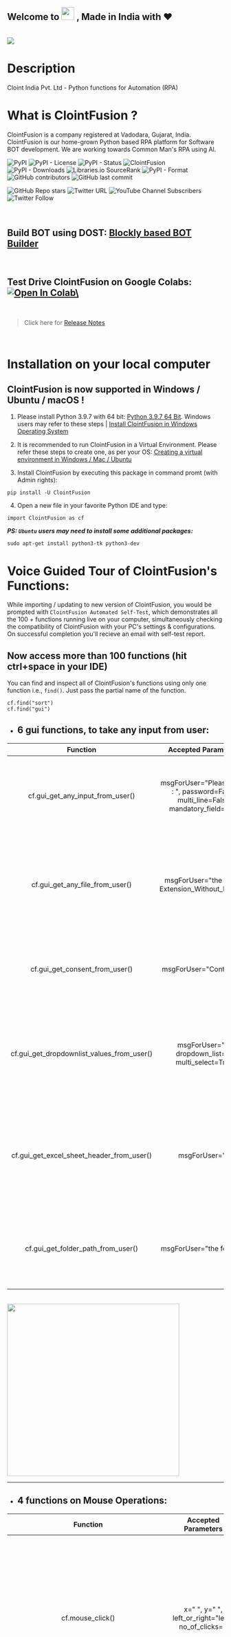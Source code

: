 ## Welcome to <img src="https://raw.githubusercontent.com/ClointFusion/Image_ICONS_GIFs/main/Cloint-LOGO-New.png" height="30"> , Made in India with &#10084;&#65039; 

<br>

<img src="https://raw.githubusercontent.com/ClointFusion/Image_ICONS_GIFs/main/CCEW.PNG">


# Description
Cloint India Pvt. Ltd - Python functions for Automation (RPA)

# What is ClointFusion ?
ClointFusion is a company registered at Vadodara, Gujarat, India. ClointFusion is our home-grown Python based RPA platform for Software BOT development. We are working towards Common Man's RPA using AI.

![PyPI](https://img.shields.io/pypi/v/ClointFusion?label=PyPI%20Version) ![PyPI - License](https://img.shields.io/pypi/l/ClointFusion?label=License) ![PyPI - Status](https://img.shields.io/pypi/status/ClointFusion?label=Release%20Status)             ![ClointFusion](https://snyk.io/advisor/python/ClointFusion/badge.svg) ![PyPI - Downloads](https://img.shields.io/pypi/dm/ClointFusion?label=PyPI%20Downloads) ![Libraries.io SourceRank](https://img.shields.io/librariesio/sourcerank/pypi/ClointFusion) ![PyPI - Format](https://img.shields.io/pypi/format/ClointFusion?label=PyPI%20Format) ![GitHub contributors](https://img.shields.io/github/contributors/ClointFusion/ClointFusion?label=Contributors) ![GitHub last commit](https://img.shields.io/github/last-commit/ClointFusion/ClointFusion?label=Last%20Commit) 

![GitHub Repo stars](https://img.shields.io/github/stars/ClointFusion/ClointFusion?label=Stars&style=social) ![Twitter URL](https://img.shields.io/twitter/url?style=social&url=https%3A%2F%2Ftwitter.com%2FClointFusion) ![YouTube Channel Subscribers](https://img.shields.io/youtube/channel/subscribers/UCIygBtp1y_XEnC71znWEW2w?style=social) ![Twitter Follow](https://img.shields.io/twitter/follow/ClointFusion?style=social)

<br>

## Build BOT using DOST: <a href="http://dost.clointfusion.com" target="_blank">Blockly based BOT Builder</a>

<br>

## Test Drive ClointFusion on Google Colabs: <a href="https://colab.research.google.com/github/ClointFusion/ClointFusion/blob/master/ClointFusion_Labs.ipynb" target="_blank"><img src="https://colab.research.google.com/assets/colab-badge.svg" alt="Open In Colab\"/></a>

<br>

> Click here for <a href="https://github.com/ClointFusion/ClointFusion/blob/master/Release_Notes.txt" target="_blank"> Release Notes</a>

<br>

# Installation on your local computer

## ClointFusion is now supported in Windows / Ubuntu / macOS !

1. Please install Python 3.9.7 with 64 bit: <a href="https://www.python.org/downloads" target="_blank"> Python 3.9.7 64 Bit</a>. Windows users may refer to these steps | <a href="https://dev.to/fharookshaik/install-clointfusion-in-windows-operating-system-clointfusion-2dae" target="_blank">Install ClointFusion in Windows Operating System</a>

2. It is recommended to run ClointFusion in a Virtual Environment.
Please refer these steps to create one, as per your OS: <a href="https://packaging.python.org/guides/installing-using-pip-and-virtual-environments/#creating-a-virtual-environment" target="_blank">Creating a virtual environment in Windows / Mac / Ubuntu</a>

3. Install ClointFusion by executing this package in command promt (with Admin rights): 

```
pip install -U ClointFusion
```

4. Open a new file in your favorite Python IDE and type: 

```
import ClointFusion as cf
```

***PS: `Ubuntu` users may need to install some additional packages:***

```
sudo apt-get install python3-tk python3-dev
```

# Voice Guided Tour of ClointFusion's Functions:

While importing / updating to new version of ClointFusion, you would be prompted with `ClointFusion Automated Self-Test`, which demonstrates all the 100 + functions running live on your computer, simultaneously checking the compatibility of ClointFusion with your PC's settings & configurations. On successful completion you'll recieve an email with self-test report.

## **Now access more than 100 functions (hit ctrl+space in your IDE)**
    
You can find and inspect all of ClointFusion's functions using only one function i.e., `find()`. Just pass the partial name of the function.

```
cf.find("sort")
cf.find("gui")
```
* ## 6 gui functions, to take any input from user:

| Function | Accepted Parameters | Description |
| :--------: | :----: | :----------- |
| cf.gui_get_any_input_from_user() | msgForUser="Please enter : ", password=False, multi_line=False, mandatory_field=True | Generic function to accept any input (text / numeric) from user using GUI. Returns the value in string format.
| cf.gui_get_any_file_from_user() | msgForUser="the file : ", Extension_Without_Dot="*" | Generic function to accept file path from user using GUI. Returns the filepath value in string format.Default allows all files. |
| cf.gui_get_consent_from_user() | msgForUser="Continue ?" | Generic function to get consent from user using GUI. Returns the string 'yes' or 'no' |
| cf.gui_get_dropdownlist_values_from_user() | msgForUser=" ", dropdown_list=[], multi_select=True | Generic function to accept one of the drop-down value from user using GUI. Returns all chosen values in list format. |
| cf.gui_get_excel_sheet_header_from_user() | msgForUser=" " | Generic function to accept excel path, sheet name and header from user using GUI. Returns all these values in disctionary format. |
| cf.gui_get_folder_path_from_user() | msgForUser="the folder : " | Generic function to accept folder path from user using GUI. Returns the folderpath value in string format. |

<br>
<img src="https://github.com/ClointFusion/Image_ICONS_GIFs/blob/main/Functions%20Light%20GIFs/gui_function.gif?raw=true" height="400">

----

* ## 4 functions on Mouse Operations:

| Function | Accepted Parameters | Description |
| :--------: | :----: | :----------- |
| cf.mouse_click() | x=" ", y=" ", left_or_right="left", no_of_clicks=1  | Clicks at the given X Y Co-ordinates on the screen using ingle / double / tripple click(s). Optionally copies selected data to clipboard (works for double / triple clicks) |
| cf.mouse_move() | x=" ", y=" " | Moves the cursor to the given X Y Co-ordinates |
| cf.mouse_drag_from_to() | x1=" ", y1=" ", x2=" ",y2=" ", delay=0.5 | Clicks and drags from X1 Y1 co-ordinates to X2 Y2 Co-ordinates on the screen |
| cf.mouse_search_snip_return_coordinates_x_y() | img=" ", wait=180 | Searches the given image on the screen and returns its center of X Y co-ordinates. |

<br>
<img src="https://github.com/ClointFusion/Image_ICONS_GIFs/blob/main/Mouse_Operations.gif?raw=true" height="400">

----

* ## 6 functions on Window Operations (works only in Windows OS):

| Function | Accepted Parameters | Description |
| :--------: | :----: | :----------- |
| cf.window_show_desktop() | None | Minimizes all the applications and shows Desktop. |
| cf.window_get_all_opened_titles_windows() | window_title=" " | Gives the title of all the existing (open) windows. |
| cf.window_activate_and_maximize_windows() | windowName=" " | Activates and maximizes the desired window. |
| cf.window_minimize_windows() | windowName=" " | Activates and minimizes the desired window. | 
| cf.window_close_windows() | windowName=" " | Close the desired window. |
| cf.launch_any_exe_bat_application() | pathOfExeFile=" " | Launches any exe or batch file or excel file etc. |

<br>
<img src="https://github.com/ClointFusion/Image_ICONS_GIFs/blob/main/Functions%20Light%20GIFs/Window Operations.gif?raw=true" height="400">

----
    
* ## 5 functions on Window Objects (works only in Windows OS):

| Function | Accepted Parameters | Description |
| :--------: | :----: | :----------- |
| cf.win_obj_open_app() | title, program_path_with_name, file_path_with_name=" ", backend='uia' | Open any windows application. |
| cf.win_obj_get_all_objects() | main_dlg, save=False, file_name_with_path=" " | Print or Save all the windows object elements of an application. |
| cf.win_obj_mouse_click() | main_dlg,title=" ",  auto_id=" ", control_type=" " | Simulate high level mouse clicks on windows object elements. |
| cf.win_obj_key_press() | main_dlg,write, title=" ", auto_id=" ", control_type=" " | Simulate high level Keypress on windows object elements. |
| cf.win_obj_get_text() | main_dlg, title=" ",  auto_id=" ", control_type=" ", value = False | Read text from windows object element. |

<br>
<img src="https://github.com/ClointFusion/Image_ICONS_GIFs/blob/main/Windows_Object_Operation.gif?raw=true" height="400">

----

* ## 8 functions on Folder Operations:

| Function | Accepted Parameters | Description |
| :--------: | :----: | :----------- |
| cf.folder_read_text_file() | txt_file_path=" " | Reads from a given text file and returns entire contents as a single list |
| cf.folder_write_text_file() | txt_file_path=" ", contents=" " |  Writes given contents to a text file |
| cf.folder_create() | strFolderPath=" " | When you are making leaf directory, if any intermediate-level directory is missing, folder_create() method creates them. |
| cf.folder_create_text_file() | textFolderPath=" ", txtFileName=" " | Creates text file in the given path. |
| cf.folder_get_all_filenames_as_list() | strFolderPath=" ", extension='all' | Get all the files of the given folder in a list. |
| cf.folder_delete_all_files() | fullPathOfTheFolder=" ", file_extension_without_dot="all" | Deletes all the files of the given folder |
| cf.file_rename() | old_file_path='', new_file_name='', ext=False | Renames the given file name to new file name with same extension. |
|cf.file_get_json_details() | path_of_json_file='', section='' | Returns all the details of the given section in a dictionary |

<br>
<img src="https://github.com/ClointFusion/Image_ICONS_GIFs/blob/main/Folder_Operations.gif?raw=true" height="400">

----

* ## 28 functions on Excel Operations:

| Function | Accepted Parameters | Description |
| :--------: | :----: | :----------- |
| cf.excel_get_all_sheet_names() | excelFilePath=" " | Gives you all names of the sheets in the given excel sheet. |
| cf.excel_create_excel_file_in_given_folder() | fullPathToTheFolder=" ", excelFileName=" ", sheet_name="Sheet1" | Creates an excel file in the desired folder with desired filename |
| cf.excel_if_value_exists() | excel_path=" ", sheet_name='Sheet1', header=0, usecols=" ", value=" " | Check if a given value exists in given excel. Returns True / False |
| cf.excel_create_file() | fullPathToTheFile=" ", fileName=" ", sheet_name="Sheet1" | Create a Excel file in fullPathToTheFile with filename. |
| cf.excel_copy_paste_range_from_to_sheet() | excel_path=" ", sheet_name='Sheet1', startCol=0, startRow=0, endCol=0, endRow=0, copiedData=" " | Pastes the copied data in specific range of the given excel sheet. |
| cf.excel_get_row_column_count() | excel_path=" ", sheet_name="Sheet1", header=0 | Gets the row and coloumn count of the provided excel sheet. |
| cf.excel_copy_range_from_sheet() | excel_path=" ", sheet_name='Sheet1', startCol=0, startRow=0, endCol=0, endRow=0 | Copies the specific range from the provided excel sheet and returns copied data as a list |
| cf.excel_split_by_column() | excel_path=" ", sheet_name='Sheet1', header=0, columnName=" " | Splits the excel file by Column Name |
| cf.excel_split_the_file_on_row_count() | excel_path=" ", sheet_name = 'Sheet1', rowSplitLimit=" ", outputFolderPath=" ", outputTemplateFileName ="Split" |  Splits the excel file as per given row limit |
| cf.excel_merge_all_files() | input_folder_path=" ", output_folder_path=" " | Merges all the excel files in the given folder |
| cf.excel_drop_columns() | excel_path=" ", sheet_name='Sheet1', header=0, columnsToBeDropped = " " | Drops the desired column from the given excel file |
| cf.excel_sort_columns() | excel_path=" ", sheet_name='Sheet1', header=0, firstColumnToBeSorted=None, secondColumnToBeSorted=None, thirdColumnToBeSorted=None, firstColumnSortType=True, secondColumnSortType=True, thirdColumnSortType=True, view_excel=False | A function which takes excel full path to excel and column names on which sort is to be performed |
| cf.excel_clear_sheet() | excel_path=" ",sheet_name="Sheet1", header=0 |  Clears the contents of given excel files keeping header row intact |
| cf.excel_set_single_cell() | excel_path=" ", sheet_name="Sheet1", header=0, columnName=" ", cellNumber=0, setText=" " | Writes the given text to the desired column/cell number for the given excel file |
| cf.excel_get_single_cell() | excel_path=" ",sheet_name="Sheet1",header=0, columnName=" ",cellNumber=0 | Gets the text from the desired column/cell number of the given excel file |
| cf.excel_remove_duplicates() | excel_path=" ",sheet_name="Sheet1", header=0, columnName=" ", saveResultsInSameExcel=True, which_one_to_keep="first" | Drops the duplicates from the desired Column of the given excel file |
| cf.excel_vlook_up() | filepath_1=" ", sheet_name_1 = 'Sheet1', header_1 = 0, filepath_2=" ", sheet_name_2 = 'Sheet1', header_2 = 0, Output_path=" ", OutputExcelFileName=" ", match_column_name=" ",how='left', view_excel=False | Performs excel_vlook_up on the given excel files for the desired columns. Possible values for how are "inner","left", "right", "outer" |
| cf.excel_describe_data() | excel_path=" ",sheet_name='Sheet1',header=0,view_excel=False |  Describe statistical data for the given excel |
| cf.excel_change_corrupt_xls_to_xlsx() | xls_file ='',xlsx_file = '', xls_sheet_name='' | Repair corrupt excel file |
| cf.excel_get_all_header_columns() | excel_path=" ",sheet_name="Sheet1",header=0 | Gives you all column header names of the given excel sheet |
| cf.excel_convert_to_image() | excel_file_path=" " | Returns an Image (PNG) of given Excel |
| cf.excel_split_on_user_defined_conditions() | excel_file_path, sheet_name='Sheet1', column_name='', condition_strings=None,output_dir='', view_excel=False | Splits the excel based on user defined row/column conditions |
| cf.excel_apply_format_as_table() | excel_file_path, table_style="TableStyleMedium21", sheet_name='Sheet1' | Applies table format to the used range of the given excel |
| cf.excel_convert_xls_to_xlsx() | xls_file_path='',xlsx_file_path='' | Converts given XLS file to XLSX |
| cf.isNaN() | value | Returns TRUE if a given value is NaN False otherwise |
| cf.convert_csv_to_excel() | csv_path=" ", sep=" " | Function to convert CSV to Excel | 
| cf.excel_sub_routines() | None | Excel VBA Macros called from ClointFusion |
| cf.excel_to_colored_html() | formatted_excel_path=" " | Converts given Excel to HTML preserving the Excel format and saves in same folder as .html |

<br>
<img src="https://github.com/ClointFusion/Image_ICONS_GIFs/blob/main/Excel_Operations.gif?raw=true" height="400">

----

* ## 3 functions on Keyboard Operations:

| Function | Accepted Parameters | Description |
| :--------: | :----: | :----------- |
| cf.key_hit_enter() | write_to_window=" " | Enter key will be pressed once. |
| cf.key_press() | key_1='', key_2='', key_3='', write_to_window=" " | Emulates the given keystrokes. |
| cf.key_write_enter() | text_to_write=" ", write_to_window=" ", delay_after_typing=1, key="e" | Writes/Types the given text and press enter (by default) or tab key. |

<br>
<img src="https://github.com/ClointFusion/Image_ICONS_GIFs/blob/main/KB_Operations.gif?raw=true" height="400">

----

* ## 5 functions on Screenscraping Operations:

| Function | Accepted Parameters | Description |
| :--------: | :----: | :----------- |
|cf.scrape_save_contents_to_notepad() | folderPathToSaveTheNotepad=" ", switch_to_window=" ",X=0, Y=0 | Copy pastes all the available text on the screen to notepad and saves it. |
| cf.scrape_get_contents_by_search_copy_paste() | highlightText=" " | Gets the focus on the screen by searching given text using crtl+f and performs copy/paste of all data. Useful in Citrix applications. This is useful in Citrix applications |
| cf.screen_clear_search() | delay=0.2 | Clears previously found text (crtl+f highlight) |
| cf.search_highlight_tab_enter_open() | searchText=" ", hitEnterKey="Yes", shift_tab='No' | Searches for a text on screen using crtl+f and hits enter. This function is useful in Citrix environment. |
| cf.find_text_on_screen() | searchText=" ", delay=0.1, occurance=1, isSearchToBeCleared=False | Clears previous search and finds the provided text on screen. |

<br>
<img src="https://github.com/ClointFusion/Image_ICONS_GIFs/blob/main/Screen_Scraping.gif?raw=true" height="400">

----

* ## 11 functions on Browser Operations:

| Function | Accepted Parameters | Description |
| :--------: | :----: | :----------- |
| cf.browser_activate() | url=" ", files_download_path='', dummy_browser=True,<br> open_in_background=False, incognito=False,<br> clear_previous_instances=False, profile="Default" | Function to launch browser and start the session. |
| cf.browser_navigate_h() | url=" " | Navigates to Specified URL. |
| cf.browser_write_h() | Value=" ",  User_Visible_Text_Element=" " |  Write a string on the given element. |
| cf.browser_mouse_click_h() | User_Visible_Text_Element=" ", element=" ",<br> double_click=False, right_click=False | Click on the given element. |
|cf.browser_locate_element_h() | selector=" ", get_text=False,<br> multiple_elements=False | Find the element by Xpath, id or css selection. |
| cf.browser_wait_until_h() | text=" ", element="t" | Wait until a specific element is found. |
| cf.browser_refresh_page_h() | None | Refresh the page. |
| cf.browser_quit_h() | None | Close the Helium browser. |
| cf.browser_hit_enter_h() | None | Hits enter KEY using Browser Helium Functions |
| cf.browser_key_press_h() | key_1=" ", key_2=" " | Type text using Browser Helium Functions and press hot keys |
| cf.browser_mouse_hover_h() | User_Visible_Text_Element=" " | Performs a Mouse Hover over the Given User Visible Text Element | 

<br>
<img src="https://github.com/ClointFusion/Image_ICONS_GIFs/blob/main/Functions%20Light%20GIFs/browser_functions.gif?raw=true" height="400">

----

* ## 4 functions on Alert Messages:

| Function | Accepted Parameters | Description |
| :--------: | :----: | :----------- |
| cf.message_counter_down_timer() | strMsg="Calling ClointFusion Function in (seconds)", start_value=5 | Function to show count-down timer. Default is 5 seconds. |
| cf.message_pop_up() | strMsg=" ", delay=3 | Specified message will popup on the screen for a specified duration of time.|
| cf.message_flash() | msg=" ", delay=3 | Specified msg will popup for a specified duration of time with OK button. |
| cf.message_toast() | message,website_url=" ", file_folder_path=" " | Function for displaying Windows 10 Toast Notifications. Pass website URL OR file / folder path that needs to be opened when user clicks on the toast notification. |

----

* ## 3 functions on String Operations: 

| Function | Accepted Parameters | Description |
| :--------: | :----: | :----------- |
| cf.string_remove_special_characters() | inputStr=" " | Removes all the special character. |
| cf.string_extract_only_alphabets() | inputString=" " | Returns only alphabets from given input string |
| cf.string_extract_only_numbers() | inputString=" " | Returns only numbers from given input string |

<br>
<img src="https://github.com/ClointFusion/Image_ICONS_GIFs/blob/main/String_Operations.gif?raw=true" height="400">

----

* ## Loads of miscellaneous functions related to emoji, capture photo, flash (pop-up) messages etc:

| Function | Accepted Parameters | Description |
| :--------: | :----: | :----------- |
| cf.clear_screen() | None | Clears Python Interpreter Terminal Window Screen |
| cf.print_with_magic_color() | strMsg:str=" ", magic:bool=False | Function to color and format terminal output |
| cf.schedule_create_task_windows() | Weekly_Daily="D", week_day="Sun", start_time_hh_mm_24_hr_frmt="11:00" | Schedules (weekly & daily options as of now) the current BOT (.bat) using Windows Task Scheduler. Please call create_batch_file() function before using this function to convert .pyw file to .bat |
| cf.schedule_delete_task_windows() | None | Deletes already scheduled task. Asks user to supply task_name used during scheduling the task. You can also perform this action from Windows Task Scheduler. |
| cf.show_emoji() | strInput=" " | Function which prints Emojis |
| cf.dismantle_code() | strFunctionName=" " | This functions dis-assembles given function and shows you column-by-column summary to explain the output of disassembled bytecode. |
| cf.ON_semi_automatic_mode() | None | This function sets semi_automatic_mode as True => ON |
| cf.OFF_semi_automatic_mode()| None | This function sets semi_automatic_mode as False => OFF |
| cf.email_send_via_desktop_outlook() | toAddress=" ", ccAddress=" ", subject=" ",htmlBody=" ", embedImgPath=" ", attachmentFilePath=" " | Send email using Outlook from Desktop email application |
| cf.download_this_file() | url=" " | Downloads a given url file to BOT output folder or Browser's Download folder |
| cf.pause_program() | seconds="5" | Stops the program for given seconds |
| cf.string_regex() | inputStr=" ", strExpAfter=" ", <br> strExpBefore=" ", intIndex=0 | Regex API service call, to search within a given string data |
| cf.ocr_now() | img_path=" " | Recognize and read the text embedded in images using Google's Tesseract-OCR |
| cf.update_log_excel_file() | message=" " | Given message will be updated in the excel log file of output folder |
| cf.create_batch_file() | application_exe_pyw_file_path=" " | Creates .bat file for the given application / exe or even .pyw BOT developed by you. This is required in Task Scheduler. |

<br>
<img src="https://github.com/ClointFusion/Image_ICONS_GIFs/blob/main/miscallaneous.gif?raw=true" height="400">    


<!-- # ClointFusion's function works in different modes: -->
# ClointFusion's Semi Automatic Mode

1. If you pass all the required parameters, function works silently. So, this is expert (Non-GUI) mode. This mode gives you more control over the function's parameters.
2. If you do not pass any parameter, GUI would pop-up asking you the required parameters. Next time, when you run the BOT, based upon your configuration, which you get to choose at the beginning of BOT run:
    -  If `Semi-Automatic mode` is OFF, GUI would pop-up again, showing you the previous entries, allowing you to modify the parameters.
    -  If `Semi-Automatic mode` in ON, BOT works silently taking your previous GUI entries.
    - Toggle `Semi-Automatic mode` by using the following command

    ```
    cf.ON_semi_automatic_mode   # To turn ON semi automatic mode
    cf.OFF_semi_automatic_mode  # To turn OFF semi automatic mode
    ```

3. GUI Mode is for beginners. Anytime, if you are not getting how to use the function, just call an empty function (without parameters) and GUI would pop-up asking you for required parameters.


<br>    
<img src="https://github.com/ClointFusion/Image_ICONS_GIFs/blob/main/Auto_Semi_Auto.gif?raw=true" height="400">    


# Outlook Email BOT implemented using ClointFusion

<br>
<img src="https://github.com/ClointFusion/Image_ICONS_GIFs/blob/main/Functions%20Light%20GIFs/Gmail_and_Outlook_BOT.gif?raw=true" height="400">

<br>

# We love your contribution
Contribute by giving a star / writing article on ClointFusion / feedback / report issues / bug fixes / feature enhancement / add documentation / many more ways as you please..

Participate in our monthly online hackathons & weekly meetups. Click here for more details: https://sites.google.com/view/clointfusion-hackathon

Please visit our GitHub repository: https://github.com/ClointFusion/ClointFusion

<br>

# Date &#10084;&#65039; with ClointFusion 
This an initiative for fast track entry into our growing workforce. For more details, please visit: https://lnkd.in/gh_r9YB

# Aknowledgements

ClointFusion thanks to all it's dependent packages for the great contribution, which made ClointFusion possible!

Please find all the dependencies [here](https://openbase.com/python/ClointFusion/dependencies) 
<!-- 
<a href="https://openbase.com/python/ClointFusion/dependencies" target="blank">ClointFusion thanks all its dependent packages for the great contribution, which has made ClointFusion possible !</a> -->

# ReadMe File Maintainer: 
Fharook Shaik, Intern@ClointFusion. Please connect with him at: https://www.linkedin.com/in/fharook-shaik-7a757b181

# Do you need help in building BOTs ? Contact us: 
Drop a mail to ClointFusion@cloint.com
